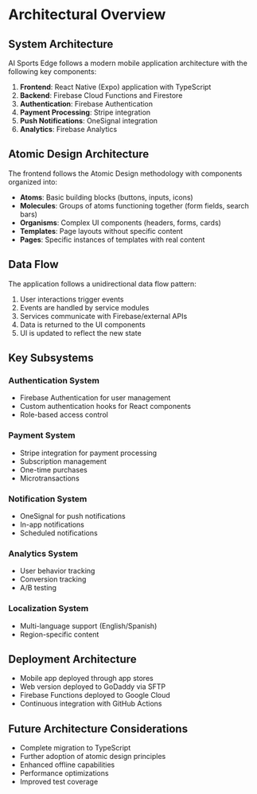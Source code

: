 # Architectural Overview

## System Architecture

AI Sports Edge follows a modern mobile application architecture with the following key components:

1. **Frontend**: React Native (Expo) application with TypeScript
2. **Backend**: Firebase Cloud Functions and Firestore
3. **Authentication**: Firebase Authentication
4. **Payment Processing**: Stripe integration
5. **Push Notifications**: OneSignal integration
6. **Analytics**: Firebase Analytics

## Atomic Design Architecture

The frontend follows the Atomic Design methodology with components organized into:

- **Atoms**: Basic building blocks (buttons, inputs, icons)
- **Molecules**: Groups of atoms functioning together (form fields, search bars)
- **Organisms**: Complex UI components (headers, forms, cards)
- **Templates**: Page layouts without specific content
- **Pages**: Specific instances of templates with real content

## Data Flow

The application follows a unidirectional data flow pattern:

1. User interactions trigger events
2. Events are handled by service modules
3. Services communicate with Firebase/external APIs
4. Data is returned to the UI components
5. UI is updated to reflect the new state

## Key Subsystems

### Authentication System

- Firebase Authentication for user management
- Custom authentication hooks for React components
- Role-based access control

### Payment System

- Stripe integration for payment processing
- Subscription management
- One-time purchases
- Microtransactions

### Notification System

- OneSignal for push notifications
- In-app notifications
- Scheduled notifications

### Analytics System

- User behavior tracking
- Conversion tracking
- A/B testing

### Localization System

- Multi-language support (English/Spanish)
- Region-specific content

## Deployment Architecture

- Mobile app deployed through app stores
- Web version deployed to GoDaddy via SFTP
- Firebase Functions deployed to Google Cloud
- Continuous integration with GitHub Actions

## Future Architecture Considerations

- Complete migration to TypeScript
- Further adoption of atomic design principles
- Enhanced offline capabilities
- Performance optimizations
- Improved test coverage
